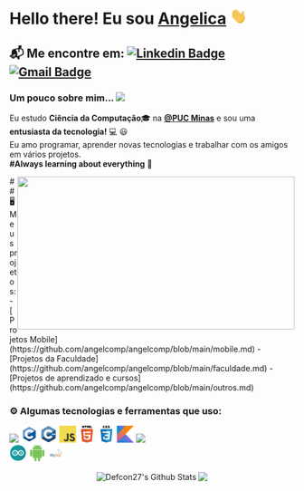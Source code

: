 


<h1> Hello there! Eu sou <a href="https://github.com/angelcomp">Angelica</a> <img src="https://raw.githubusercontent.com/ABSphreak/ABSphreak/master/gifs/Hi.gif" width="30px"> </h1>

 ## 📬 Me encontre em: [![Linkedin Badge](https://img.shields.io/badge/-LinkedIn-blue?style=flat-square&logo=Linkedin&logoColor=white&link=https://www.linkedin.com/in/hemanthkollipara/)](https://www.linkedin.com/in/angelica-santos-55a352150) [![Gmail Badge](https://img.shields.io/badge/-Gmail-d14836?style=flat-square&logo=Gmail&logoColor=white&link=mailto:defcon.sentinal95@gmail.com)](mailto:santosangelicassp@gmail.com) 

### Um pouco sobre mim...  <img src="https://media.giphy.com/media/VgCDAzcKvsR6OM0uWg/giphy.gif" width="50"> 

Eu estudo **Ciência da Computação**🎓 na  **[@PUC Minas](https://www.pucpcaldas.br)** e sou uma  **entusiasta da tecnologia!** 💻 😃  <br> Eu amo programar, aprender novas tecnologias e trabalhar com os amigos em vários projetos. <br> **#Always learning about everything** 🧠  <br/>

<p><img width="490" height="270" src="https://media.giphy.com/media/137EaR4vAOCn1S/giphy.gif" align=right></p>
## 🖥️ Meus projetos:
- [Projetos Mobile](https://github.com/angelcomp/angelcomp/blob/main/mobile.md)
- [Projetos da Faculdade](https://github.com/angelcomp/angelcomp/blob/main/faculdade.md)
- [Projetos de aprendizado e cursos](https://github.com/angelcomp/angelcomp/blob/main/outros.md)

### ⚙️ Algumas tecnologias e ferramentas que uso:
<code><img height="30" src="https://avatars0.githubusercontent.com/u/1525981?s=200&v=4"></code> <code><img height="30" src="https://raw.githubusercontent.com/github/explore/80688e429a7d4ef2fca1e82350fe8e3517d3494d/topics/c/c.png"></code> <code><img height="30" src="https://raw.githubusercontent.com/github/explore/80688e429a7d4ef2fca1e82350fe8e3517d3494d/topics/cpp/cpp.png"></code> <code><img height="30" src="https://raw.githubusercontent.com/github/explore/80688e429a7d4ef2fca1e82350fe8e3517d3494d/topics/javascript/javascript.png"></code> <code><img height="30" src="https://raw.githubusercontent.com/github/explore/80688e429a7d4ef2fca1e82350fe8e3517d3494d/topics/html/html.png"></code> <code><img height="30" src="https://raw.githubusercontent.com/github/explore/80688e429a7d4ef2fca1e82350fe8e3517d3494d/topics/css/css.png"></code> <code><img height="30" src="https://raw.githubusercontent.com/github/explore/80688e429a7d4ef2fca1e82350fe8e3517d3494d/topics/kotlin/kotlin.png"></code> <code><img height="30" src="https://avatars3.githubusercontent.com/u/18133?s=200&v=4"></code> <code> <img height="30" src="https://raw.githubusercontent.com/github/explore/80688e429a7d4ef2fca1e82350fe8e3517d3494d/topics/arduino/arduino.png"></code> <code><img height="30" src="https://raw.githubusercontent.com/github/explore/80688e429a7d4ef2fca1e82350fe8e3517d3494d/topics/android/android.png"></code> <code><img height="30" src="https://raw.githubusercontent.com/github/explore/80688e429a7d4ef2fca1e82350fe8e3517d3494d/topics/mysql/mysql.png"></code>
 <br></details> 
 
<p align="center">
<img align="center" src="https://github-readme-stats.vercel.app/api?username=angelcomp&show_icons=true&line_height=21&theme=dracula" alt="Defcon27's Github Stats" />
<img align="center" src="https://github-readme-stats.vercel.app/api/top-langs/?username=angelcomp&theme=dracula&line_height=27&layout=compact" />
</p>
